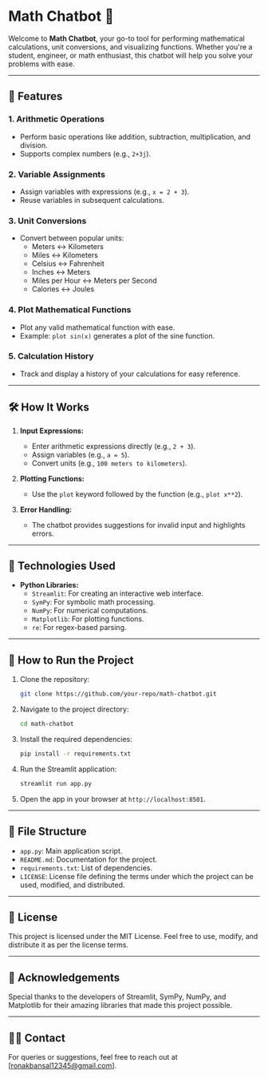 
# Math Chatbot 🤖

Welcome to **Math Chatbot**, your go-to tool for performing mathematical calculations, unit conversions, and visualizing functions. Whether you're a student, engineer, or math enthusiast, this chatbot will help you solve your problems with ease.

---

## 🚀 Features

### 1. **Arithmetic Operations**
- Perform basic operations like addition, subtraction, multiplication, and division.
- Supports complex numbers (e.g., `2+3j`).

### 2. **Variable Assignments**
- Assign variables with expressions (e.g., `x = 2 + 3`).
- Reuse variables in subsequent calculations.

### 3. **Unit Conversions**
- Convert between popular units:
  - Meters ↔️ Kilometers
  - Miles ↔️ Kilometers
  - Celsius ↔️ Fahrenheit
  - Inches ↔️ Meters
  - Miles per Hour ↔️ Meters per Second
  - Calories ↔️ Joules

### 4. **Plot Mathematical Functions**
- Plot any valid mathematical function with ease.
- Example: `plot sin(x)` generates a plot of the sine function.

### 5. **Calculation History**
- Track and display a history of your calculations for easy reference.

---

## 🛠️ How It Works

1. **Input Expressions:**
   - Enter arithmetic expressions directly (e.g., `2 + 3`).
   - Assign variables (e.g., `a = 5`).
   - Convert units (e.g., `100 meters to kilometers`).

2. **Plotting Functions:**
   - Use the `plot` keyword followed by the function (e.g., `plot x**2`).

3. **Error Handling:**
   - The chatbot provides suggestions for invalid input and highlights errors.

---

## 🧰 Technologies Used

- **Python Libraries:**
  - `Streamlit`: For creating an interactive web interface.
  - `SymPy`: For symbolic math processing.
  - `NumPy`: For numerical computations.
  - `Matplotlib`: For plotting functions.
  - `re`: For regex-based parsing.

---

## 🚀 How to Run the Project

1. Clone the repository:
   ```bash
   git clone https://github.com/your-repo/math-chatbot.git
   ```

2. Navigate to the project directory:
   ```bash
   cd math-chatbot
   ```

3. Install the required dependencies:
   ```bash
   pip install -r requirements.txt
   ```

4. Run the Streamlit application:
   ```bash
   streamlit run app.py
   ```

5. Open the app in your browser at `http://localhost:8501`.

---

## 📂 File Structure

- `app.py`: Main application script.
- `README.md`: Documentation for the project.
- `requirements.txt`: List of dependencies.
- `LICENSE`: License file defining the terms under which the project can be used, modified, and distributed.

---

## 📜 License

This project is licensed under the MIT License. Feel free to use, modify, and distribute it as per the license terms.

---

## 🌟 Acknowledgements

Special thanks to the developers of Streamlit, SymPy, NumPy, and Matplotlib for their amazing libraries that made this project possible.

---

## 🙋‍♂️ Contact

For queries or suggestions, feel free to reach out at [ronakbansal12345@gmail.com].
